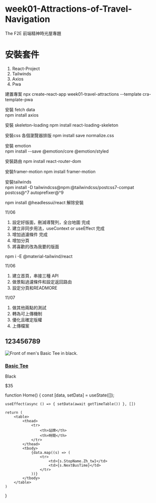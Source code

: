 # week01-Attractions-of-Travel-Navigation
The F2E 前端精神時光屋專題

# 安裝套件

1. React-Project
2. Tailwinds
3. Axios
4. Pwa

建置專案
npx create-react-app week01-travel-attractions --template cra-template-pwa

安裝 fetch data  
npm install axios

安裝 skeleton-loading 
npm install react-loading-skeleton

安裝css 各個瀏覽器排版 
npm install save normalize.css

安裝 emotion  
npm install --save @emotion/core @emotion/styled

安裝路由 
npm install react-router-dom

安裝framer-motion 
npm install framer-motion

安裝tailwinds    
npm install -D tailwindcss@npm:@tailwindcss/postcss7-compat postcss@^7 autoprefixer@^9

npm install @headlessui/react 解除安裝


11/06
1. 設定好版面，刪減導覽列，全台地圖 完成
2. 建立非同步用法，useContext or useEffect 完成
3. 增加過濾條件  完成
4. 增加分頁      
5. 將喜歡的改為我要的版面

npm i -E @material-tailwind/react

11/06
1. 建立首頁，串接三種 API
2. 做景點過濾條件和設定返回路由
3. 設定分頁和READMORE



11/07
1. 做其他兩點的測試
2. 轉為可上傳機制 
3. 優化且確定版權
3. 上傳檔案


<div class="bg-white">
          <div class="max-w-2xl mx-auto py-16 px-4 sm:py-24 sm:px-6 lg:max-w-7xl lg:px-8">
            <h2 class="text-2xl font-extrabold tracking-tight text-gray-900">123456789</h2>
              <div class="mt-6 grid grid-cols-1 gap-y-10 gap-x-6 sm:grid-cols-2 lg:grid-cols-4 xl:gap-x-8">
                <div class="group relative">
                  <div class="w-full min-h-80 bg-gray-200 aspect-w-1 aspect-h-1 rounded-md overflow-hidden group-hover:opacity-75 lg:h-80 lg:aspect-none">
                    <img src="https://tailwindui.com/img/ecommerce-images/product-page-01-related-product-01.jpg" alt="Front of men&#039;s Basic Tee in black." class="w-full h-full object-center object-cover lg:w-full lg:h-full"/>
                  </div>
                  <div class="mt-4 flex justify-between">
                    <div>
                      <h3 class="text-sm text-gray-700">
                        <a href="#">
                          <span aria-hidden="true" class="absolute inset-0"></span>
                          Basic Tee
                        </a>
                      </h3>
                      <p class="mt-1 text-sm text-gray-500">Black</p>
                    </div>
                    <p class="text-sm font-medium text-gray-900">$35</p>
                  </div>
                </div>
              </div>
            </div>
      </div>


function Home() {
    const [data, setData] = useState([]);

    useEffect(async () => { setData(await getTimeTable()) }, [])

    return (
        <table>
            <thead>
                <tr>
                    <th>站牌</th>
                    <th>時間</th>
                </tr>
            </thead>
            <tbody>
                {data.map((s) => (
                    <tr>
                        <td>{s.StopName.Zh_tw}</td>
                        <td>{s.NextBusTime}</td>
                    </tr>
                ))}
            </tbody>
        </table>
    )
}